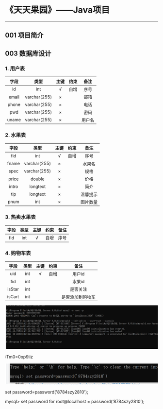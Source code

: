 # 《天天果园》——Java项目

---

## 001 项目简介

## 003 数据库设计

### 1. 用户表

| 字段  |     类型     | 主键 | 约束 |  备注  |
| :---: | :----------: | :--: | :--: | :----: |
|  id   |     int      |  √   | 自增 |  序号  |
| email | varchar(255) |  ×   |      |  邮箱  |
| phone | varchar(255) |  ×   |      |  电话  |
|  pwd  | varchar(255) |  ×   |      |  密码  |
| uname | varchar(255) |  ×   |      | 用户名 |

### 2. 水果表

| 字段  |     类型     | 主键 | 约束 |   备注   |
| :---: | :----------: | :--: | :--: | :------: |
|  fid  |     int      |  √   | 自增 |   序号   |
| fname | varchar(255) |  ×   |      |  水果名  |
| spec  | varchar(255) |  ×   |      |   规格   |
| price |    double    |  ×   |      |   价格   |
| intro |   longtext   |  ×   |      |   简介   |
|  tip  |   longtext   |  ×   |      | 温馨提示 |
| pnum  |     int      |  ×   |      | 图片数量 |

### 3. 热卖水果表

| 字段 | 类型 | 主键 | 约束 | 备注 |
| :--: | :--: | :--: | :--: | :--: |
| fid  | int  |  √   | 自增 | 序号 |

### 4. 购物车表

|  字段  | 类型 | 主键 | 约束 |       备注       |
| :----: | :--: | :--: | :--: | :--------------: |
|  uid   | int  |  √   | 自增 |      用户id      |
|  fid   | int  |      |      |      水果id      |
| isStar | int  |      |      |     是否关注     |
| isCart | int  |      |      | 是否添加到购物车 |

![image-20211024024251982](README.assets/image-20211024024251982.png)

:Tm0=0op9iiz

![image-20211024024517080](README.assets/image-20211024024517080.png)

set password=password('8784szy2810');

mysql> set password for root@localhost = password(‘8784szy2810’);